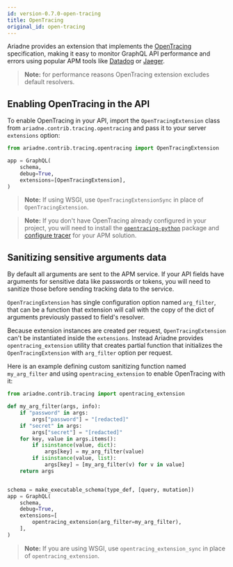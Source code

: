 ```yaml
---
id: version-0.7.0-open-tracing
title: OpenTracing
original_id: open-tracing
---
```


Ariadne provides an extension that implements the [OpenTracing](https://opentracing.io/) specification, making it easy to monitor GraphQL API performance and errors using popular APM tools like [Datadog](https://www.datadoghq.com/) or [Jaeger](https://www.jaegertracing.io/).

> **Note:** for performance reasons OpenTracing extension excludes default resolvers.


## Enabling OpenTracing in the API

To enable OpenTracing in your API, import the `OpenTracingExtension` class from `ariadne.contrib.tracing.opentracing` and pass it to your server `extensions` option:

```python
from ariadne.contrib.tracing.opentracing import OpenTracingExtension

app = GraphQL(
    schema,
    debug=True,
    extensions=[OpenTracingExtension],
)
```

> **Note:** If using WSGI, use `OpenTracingExtensionSync` in place of `OpenTracingExtension`.

> **Note:** If you don't have OpenTracing already configured in your project, you will need to install the [`opentracing-python`](https://github.com/opentracing/opentracing-python) package and [configure tracer](https://opentracing.io/guides/python/tracers/) for your APM solution.


## Sanitizing sensitive arguments data

By default all arguments are sent to the APM service. If your API fields have arguments for sensitive data like passwords or tokens, you will need to sanitize those before sending tracking data to the service.

`OpenTracingExtension` has single configuration option named `arg_filter`, that can be a function that extension will call with the copy of the dict of arguments previously passed to field's resolver.

Because extension instances are created per request, `OpenTracingExtension` can't be instantiated inside the `extensions`. Instead Ariadne provides `opentracing_extension` utility that creates partial function that initializes the `OpenTracingExtension` with `arg_filter` option per request.

Here is an example defining custom sanitizing function named `my_arg_filter` and using `opentracing_extension` to enable OpenTracing with it:

```python
from ariadne.contrib.tracing import opentracing_extension

def my_arg_filter(args, info):
    if "password" in args:
        args["password"] = "[redacted]"
    if "secret" in args:
        args["secret"] = "[redacted]"
    for key, value in args.items():
        if isinstance(value, dict):
            args[key] = my_arg_filter(value)
        if isinstance(value, list):
            args[key] = [my_arg_filter(v) for v in value]
    return args


schema = make_executable_schema(type_def, [query, mutation])
app = GraphQL(
    schema,
    debug=True,
    extensions=[
        opentracing_extension(arg_filter=my_arg_filter),
    ],
)
```

> **Note:** If you are using WSGI, use `opentracing_extension_sync` in place of `opentracing_extension`.
